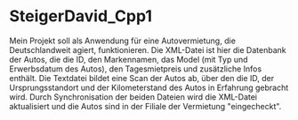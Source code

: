 # SteigerDavid_Cpp1
Mein Projekt soll als Anwendung für eine Autovermietung, die Deutschlandweit agiert, funktionieren. Die XML-Datei ist hier die Datenbank der Autos, die die ID, den Markennamen, das Model (mit Typ und Erwerbsdatum des Autos), den Tagesmietpreis und zusätzliche Infos enthält. Die Textdatei bildet eine Scan der Autos ab, über den die ID, der Ursprungsstandort und der Kilometerstand des Autos in Erfahrung gebracht wird. Durch Synchronisation der beiden Dateien wird die XML-Datei aktualisiert und die Autos sind in der Filiale der Vermietung "eingecheckt".
